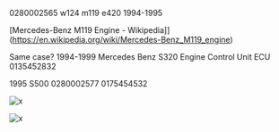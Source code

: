 
0280002565 w124 m119 e420 1994-1995

[Mercedes-Benz M119 Engine - Wikipedia]](<https://en.wikipedia.org/wiki/Mercedes-Benz_M119_engine>)

Same case?
1994-1999 Mercedes Benz S320 Engine Control Unit ECU 0135452832

1995 S500 0280002577 0175454532

![x](OEM-Docs/Mercedes/1994-e420-ecu-1.png)

![x](OEM-Docs/Mercedes/1994-e420-ecu-2.png)
